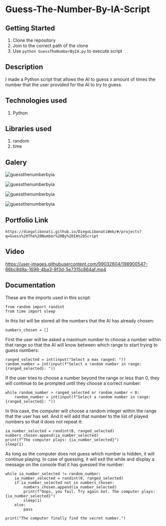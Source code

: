 # Guess-The-Number-By-IA-Script

## Getting Started

1. Clone the repository
2. Join to the correct path of the clone
3. Use `python GuessTheNumberByIA.py` to execute script

## Description

I made a Python script that allows the AI to guess `X` amount of times the number that the user provided for the AI to try to guess.

## Technologies used

1. Python

## Libraries used

1. random
2. time

## Galery

![guessthenumberbyia](https://raw.githubusercontent.com/DiegoLibonati/DiegoLibonatiWeb/main/data/projects/Python/Imagenes/guessnumberuser-0.jpg)

![guessthenumberbyia](https://raw.githubusercontent.com/DiegoLibonati/DiegoLibonatiWeb/main/data/projects/Python/Imagenes/guessnumberuser-1.jpg)

![guessthenumberbyia](https://raw.githubusercontent.com/DiegoLibonati/DiegoLibonatiWeb/main/data/projects/Python/Imagenes/guessnumberuser-2.jpg)

![guessthenumberbyia](https://raw.githubusercontent.com/DiegoLibonati/DiegoLibonatiWeb/main/data/projects/Python/Imagenes/guessnumberuser-3.jpg)

## Portfolio Link

`https://diegolibonati.github.io/DiegoLibonatiWeb/#/projects?q=Guess%20The%20Number%20By%20IA%20Script`

## Video

https://user-images.githubusercontent.com/99032604/198900547-66bc8d9a-1698-4ba3-8f3d-5e7315c864af.mp4

## Documentation

These are the imports used in this script:

```
from random import randint
from time import sleep
```

In this list will be stored all the numbers that the AI has already chosen:

```
numbers_chosen = []
```

First the user will be asked a maximum number to choose a number within that range so that the AI will know between which range to start trying to guess numbers:

```
ranged_selected = int(input("Select a max ranged: "))
random_number = int(input(f"Select a random number in range: {ranged_selected}: "))
```

If the user tries to choose a number beyond the range or less than 0, they will continue to be prompted until they choose a correct number:

```
while random_number > ranged_selected or random_number < 0:
    random_number = int(input(f"Select a random number in range: {ranged_selected}: "))
```

In this case, the computer will choose a random integer within the range that the user has set. And it will add that number to the list of played numbers so that it does not repeat it:

```
ia_number_selected = randint(0, ranged_selected)
numbers_chosen.append(ia_number_selected)
print(f"The computer plays: {ia_number_selected}")
sleep(1)

```

As long as the computer does not guess which number is hidden, it will continue playing. In case of guessing, it will exit the while and display a message on the console that it has guessed the number:

```
while ia_number_selected != random_number:
    ia_number_selected = randint(0, ranged_selected)
    if ia_number_selected not in numbers_chosen:
        numbers_chosen.append(ia_number_selected)
        print(f"Oops, you fail. Try again bot. The computer plays: {ia_number_selected}")
        sleep(1)
    else:
        pass

print("The computer finally find the secret number.")
```
